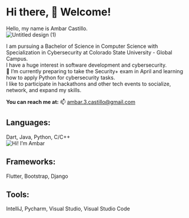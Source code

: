 # Hi there, 👋 Welcome!  
Hello, my name is Ambar Castillo.  
![Untitled design (1)](https://github.com/aditi-rohan/aditi-rohan/assets/124546107/f2fcb985-99e5-4e2a-b663-4c63402d4d94)

I am pursuing a Bachelor of Science in Computer Science with Specialization in Cybersecurity at Colorado State University - Global Campus.    
I have a huge interest in software development and cybersecurity.  
🔭 I’m currently preparing to take the Security+ exam in April and learning how to apply Python for cybersecurity tasks.    
I like to participate in hackathons and other tech events to socialize, network, and expand my skills.  
  
**You can reach me at:** 📫 ambar.3.castillo@gmail.com    
## **Languages:**  
Dart, Java, Python, C/C++    
![Hi! I’m Ambar](https://github.com/aditi-rohan/aditi-rohan/assets/124546107/0a745c83-d9b5-49fb-8b6e-6a8eb0763134)

## **Frameworks:**  
Flutter, Bootstrap, Django    
## **Tools:**  
IntelliJ, Pycharm, Visual Studio, Visual Studio Code  

